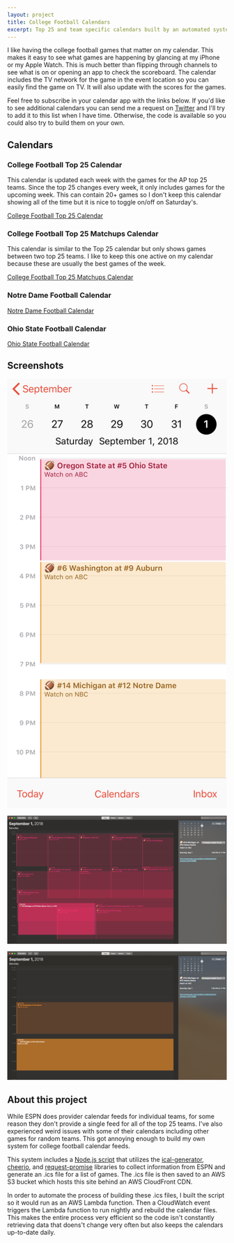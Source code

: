 ```yaml
---
layout: project
title: College Football Calendars
excerpt: Top 25 and team specific calendars built by an automated system running on AWS Lambda and S3. 
---
```


I like having the college football games that matter on my calendar. This makes it easy to see what games are happening by glancing at my iPhone or my Apple Watch. This is much better than flipping through channels to see what is on or opening an app to check the scoreboard. The calendar includes the TV network for the game in the event location so you can easily find the game on TV. It will also update with the scores for the games.

Feel free to subscribe in your calendar app with the links below. If you'd like to see additional calendars you can send me a request on [Twitter](https://twitter.com/hathaway) and I'll try to add it to this list when I have time. Otherwise, the code is available so you could also try to build them on your own.

## Calendars

### College Football Top 25 Calendar

This calendar is updated each week with the games for the AP top 25 teams. Since the top 25 changes every week, it only includes games for the upcoming week. This can contain 20+ games so I don't keep this calendar showing all of the time but it is nice to toggle on/off on Saturday's.

[College Football Top 25 Calendar](webcal://hathaway.cc/calendars/college-football-top-25.ics)

### College Football Top 25 Matchups Calendar

This calendar is similar to the Top 25 calendar but only shows games between two top 25 teams. I like to keep this one active on my calendar because these are usually the best games of the week.

[College Football Top 25 Matchups Calendar](webcal://hathaway.cc/calendars/college-football-top-25-matchups.ics)

### Notre Dame Football Calendar


[Notre Dame Football Calendar](webcal://hathaway.cc/calendars/notre-dame-football.ics)

### Ohio State Football Calendar

[Ohio State Football Calendar](webcal://hathaway.cc/calendars/ohio-state-football.ics)

## Screenshots

![College Football Calendar on iPhone](/assets/images/iphone-college-football-calendar.jpeg "College Football Calendar on iPhone")

![College Football Top 25 Calendar](/assets/images/college-football-top-25-calendar.png "College Football Top 25 Calendar")

![College Football Top 25 Matchups Calendar](/assets/images/college-football-top-25-matchups-calendar.png "College Football Top 25 Matchups Calendar")

## About this project

While ESPN does provider calendar feeds for individual teams, for some reason they don't provide a single feed for all of the top 25 teams. I've also experienced weird issues with some of their calendars including other games for random teams. This got annoying enough to build my own system for college football calendar feeds.

This system includes a [Node.js script](https://github.com/hathaway/college-football-calendar) that utilizes the [ical-generator](https://github.com/sebbo2002/ical-generator), [cheerio](https://github.com/cheeriojs/cheerio), and [request-promise](https://github.com/request/request-promise) libraries to collect information from ESPN and generate an .ics file for a list of games. The .ics file is then saved to an AWS S3 bucket which hosts this site behind an AWS CloudFront CDN. 

In order to automate the process of building these .ics files, I built the script so it would run as an AWS Lambda function. Then a CloudWatch event triggers the Lambda function to run nightly and rebuild the calendar files. This makes the entire process very efficient so the code isn't constantly retrieving data that doens't change very often but also keeps the calendars up-to-date daily.
